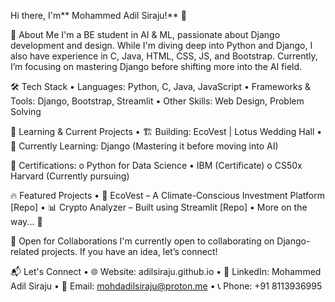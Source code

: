 Hi there, I'm** Mohammed Adil Siraju!** 👋

🚀 About Me
I'm a BE student in AI & ML, passionate about Django development and design. While I'm diving deep into Python and Django, I also have experience in C, Java, HTML, CSS, JS, and Bootstrap. Currently, I’m focusing on mastering Django before shifting more into the AI field.

🛠️ Tech Stack
•	Languages: Python, C, Java, JavaScript
•	Frameworks & Tools: Django, Bootstrap, Streamlit
•	Other Skills: Web Design, Problem Solving

🌱 Learning & Current Projects
•	🏗 Building: EcoVest | Lotus Wedding Hall
•	🎯 Currently Learning: Django (Mastering it before moving into AI)

📜 Certifications:
o	Python for Data Science • IBM (Certificate)
o	CS50x Harvard (Currently pursuing)

🔥 Featured Projects
•	🌿 EcoVest – A Climate-Conscious Investment Platform [Repo]
•	📊 Crypto Analyzer – Built using Streamlit [Repo]
•	More on the way... 🚧

🤝 Open for Collaborations
I'm currently open to collaborating on Django-related projects. If you have an idea, let’s connect!

📬 Let's Connect
•	🌐 Website: adilsiraju.github.io
•	💼 LinkedIn: Mohammed Adil Siraju
•	📧 Email: mohdadilsiraju@proton.me
•	📞 Phone: +91 8113936995
